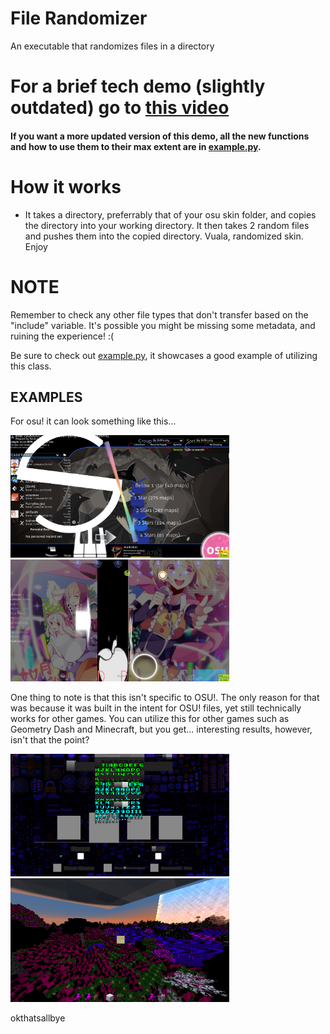 # File Randomizer

An executable that randomizes files in a directory

# For a brief tech demo (slightly outdated) go to [this video](https://www.youtube.com/watch?v=6XHYRtNWBnY&t=1s)

#### If you want a more updated version of this demo, all the new functions and how to use them to their max extent are in [example.py](example.py).

# How it works

- It takes a directory, preferrably that of your osu skin folder, and copies the directory into your working directory. It then takes 2 random files and pushes them into the copied directory. Vuala, randomized skin. Enjoy

# NOTE

Remember to check any other file types that don't transfer based on the "include" variable. It's possible you might be missing some metadata, and ruining the experience! :(

Be sure to check out [example.py](example.py), it showcases a good example of utilizing this class.

## EXAMPLES

For osu! it can look something like this...

<img src="imageExamples\osuExampleOne.png" width="350">
<img src="imageExamples\osuExampleTwo.png" width="350">

One thing to note is that this isn't specific to OSU!. The only reason for that was because it was built in the intent for OSU! files, yet still technically works for other games. You can utilize this for other games such as Geometry Dash and Minecraft, but you get... interesting results, however, isn't that the point?

<img src="imageExamples\geometryDashExample.png" width="350">
<img src="imageExamples\minecraftExample.png" width="350">

okthatsallbye
